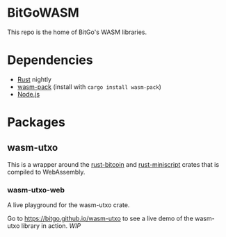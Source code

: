 # BitGoWASM

This repo is the home of BitGo's WASM libraries.


# Dependencies

- [Rust](https://www.rust-lang.org/) nightly
- [wasm-pack](https://rustwasm.github.io/wasm-pack/) (install with `cargo install wasm-pack`)
- [Node.js](https://nodejs.org/en/)

# Packages


## wasm-utxo

This is a wrapper around the
[rust-bitcoin](https://github.com/rust-bitcoin/rust-miniscript) and
[rust-miniscript](https://github.com/rust-bitcoin/rust-miniscript) crates that is
compiled to WebAssembly.

### wasm-utxo-web

A live playground for the wasm-utxo crate.

Go to https://bitgo.github.io/wasm-utxo to see a live demo of the wasm-utxo library in action. *WIP*

